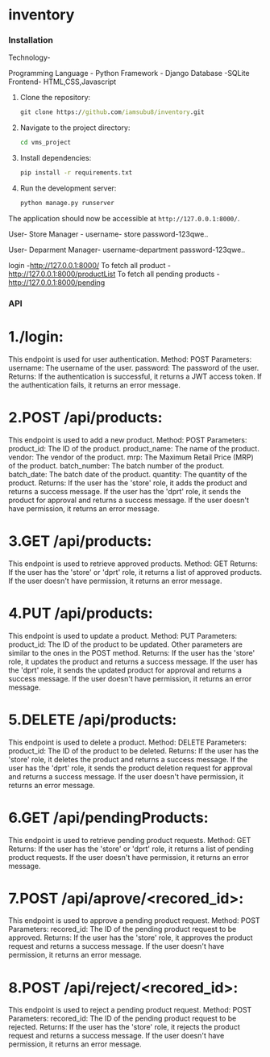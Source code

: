# inventory
### Installation
Technology-

Programming Language - Python
Framework - Django
Database -SQLite
Frontend- HTML,CSS,Javascript

1. Clone the repository:

    ```cmd
    git clone https://github.com/iamsubu8/inventory.git
    ```

2. Navigate to the project directory:

    ```cmd
    cd vms_project
    ```

3. Install dependencies:

    ```cmd
    pip install -r requirements.txt
    ```

4. Run the development server:

    ```cmd
    python manage.py runserver
    ```

The application should now be accessible at `http://127.0.0.1:8000/`.


User- Store Manager -
    username- store
    password-123qwe..

User- Deparment Manager-
    username-department
    password-123qwe..

login -http://127.0.0.1:8000/
To fetch all product - http://127.0.0.1:8000/productList
To fetch all pending products -http://127.0.0.1:8000/pending


### API
# 1./login:
This endpoint is used for user authentication.
    Method: POST
    Parameters:
        username: The username of the user.
        password: The password of the user.
    Returns:
        If the authentication is successful, it returns a JWT access token.
        If the authentication fails, it returns an error message.

# 2.POST /api/products:
This endpoint is used to add a new product.
    Method: POST
    Parameters:
        product_id: The ID of the product.
        product_name: The name of the product.
        vendor: The vendor of the product.
        mrp: The Maximum Retail Price (MRP) of the product.
        batch_number: The batch number of the product.
        batch_date: The batch date of the product.
        quantity: The quantity of the product.
    Returns:
        If the user has the 'store' role, it adds the product and returns a success message.
        If the user has the 'dprt' role, it sends the product for approval and returns a success message.
        If the user doesn't have permission, it returns an error message.

# 3.GET /api/products:
This endpoint is used to retrieve approved products.
    Method: GET
    Returns:
        If the user has the 'store' or 'dprt' role, it returns a list of approved products.
        If the user doesn't have permission, it returns an error message.

# 4.PUT /api/products:
This endpoint is used to update a product.
    Method: PUT
    Parameters:
        product_id: The ID of the product to be updated.
        Other parameters are similar to the ones in the POST method.
    Returns:
        If the user has the 'store' role, it updates the product and returns a success message.
        If the user has the 'dprt' role, it sends the updated product for approval and returns a success message.
        If the user doesn't have permission, it returns an error message.

# 5.DELETE /api/products:
This endpoint is used to delete a product.
    Method: DELETE
    Parameters:
        product_id: The ID of the product to be deleted.
    Returns:
        If the user has the 'store' role, it deletes the product and returns a success message.
        If the user has the 'dprt' role, it sends the product deletion request for approval and returns a success message.
        If the user doesn't have permission, it returns an error message.

# 6.GET /api/pendingProducts:
This endpoint is used to retrieve pending product requests.
    Method: GET
    Returns:
        If the user has the 'store' or 'dprt' role, it returns a list of pending product requests.
        If the user doesn't have permission, it returns an error message.

# 7.POST /api/aprove/<recored_id>:
This endpoint is used to approve a pending product request.
    Method: POST
    Parameters:
        recored_id: The ID of the pending product request to be approved.
    Returns:
        If the user has the 'store' role, it approves the product request and returns a success message.
        If the user doesn't have permission, it returns an error message.

# 8.POST /api/reject/<recored_id>:
This endpoint is used to reject a pending product request.
    Method: POST
    Parameters:
        recored_id: The ID of the pending product request to be rejected.
    Returns:
        If the user has the 'store' role, it rejects the product request and returns a success message.
        If the user doesn't have permission, it returns an error message.
